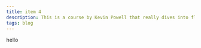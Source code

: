 ```yaml
---
title: item 4
description: This is a course by Kevin Powell that really dives into flexbox.
tags: blog
---
```


hello
